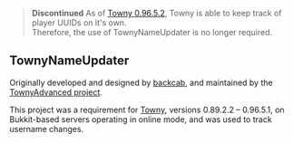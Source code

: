 > **Discontinued**
> As of [Towny 0.96.5.2](https://github.com/TownyAdvanced/Towny/releases/tag/0.96.5.2), Towny is able to keep track of player UUIDs on it's own.  
> Therefore, the use of TownyNameUpdater is no longer required.

## TownyNameUpdater
Originally developed and designed by [backcab](https://github.com/xf57212/TownyNameUpdater), and maintained by the [TownyAdvanced project](https://github.com/TownyAdvanced).

This project was a requirement for [Towny](https://github.com/TownyAdvanced/Towny), versions 0.89.2.2 &ndash; 0.96.5.1, on Bukkit-based servers operating in online mode, and was used to track username changes.

